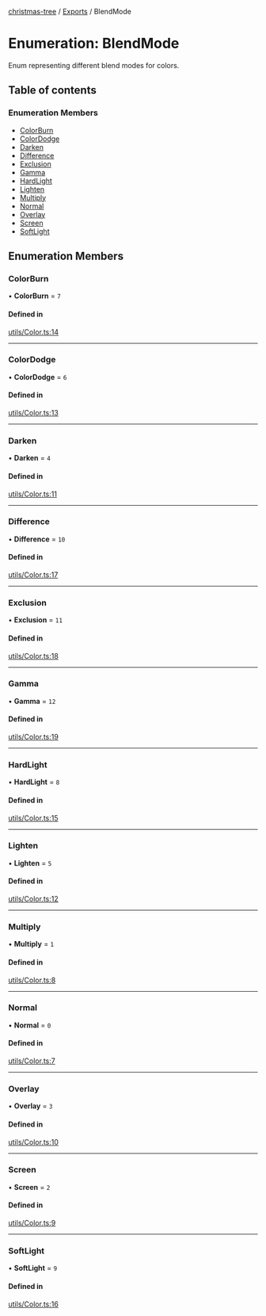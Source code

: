 [christmas-tree](../README.md) / [Exports](../modules.md) / BlendMode

# Enumeration: BlendMode

Enum representing different blend modes for colors.

## Table of contents

### Enumeration Members

- [ColorBurn](BlendMode.md#colorburn)
- [ColorDodge](BlendMode.md#colordodge)
- [Darken](BlendMode.md#darken)
- [Difference](BlendMode.md#difference)
- [Exclusion](BlendMode.md#exclusion)
- [Gamma](BlendMode.md#gamma)
- [HardLight](BlendMode.md#hardlight)
- [Lighten](BlendMode.md#lighten)
- [Multiply](BlendMode.md#multiply)
- [Normal](BlendMode.md#normal)
- [Overlay](BlendMode.md#overlay)
- [Screen](BlendMode.md#screen)
- [SoftLight](BlendMode.md#softlight)

## Enumeration Members

### ColorBurn

• **ColorBurn** = ``7``

#### Defined in

[utils/Color.ts:14](https://github.com/justinfernald/christmas-tree-lights/blob/6ac5881/src/utils/Color.ts#L14)

___

### ColorDodge

• **ColorDodge** = ``6``

#### Defined in

[utils/Color.ts:13](https://github.com/justinfernald/christmas-tree-lights/blob/6ac5881/src/utils/Color.ts#L13)

___

### Darken

• **Darken** = ``4``

#### Defined in

[utils/Color.ts:11](https://github.com/justinfernald/christmas-tree-lights/blob/6ac5881/src/utils/Color.ts#L11)

___

### Difference

• **Difference** = ``10``

#### Defined in

[utils/Color.ts:17](https://github.com/justinfernald/christmas-tree-lights/blob/6ac5881/src/utils/Color.ts#L17)

___

### Exclusion

• **Exclusion** = ``11``

#### Defined in

[utils/Color.ts:18](https://github.com/justinfernald/christmas-tree-lights/blob/6ac5881/src/utils/Color.ts#L18)

___

### Gamma

• **Gamma** = ``12``

#### Defined in

[utils/Color.ts:19](https://github.com/justinfernald/christmas-tree-lights/blob/6ac5881/src/utils/Color.ts#L19)

___

### HardLight

• **HardLight** = ``8``

#### Defined in

[utils/Color.ts:15](https://github.com/justinfernald/christmas-tree-lights/blob/6ac5881/src/utils/Color.ts#L15)

___

### Lighten

• **Lighten** = ``5``

#### Defined in

[utils/Color.ts:12](https://github.com/justinfernald/christmas-tree-lights/blob/6ac5881/src/utils/Color.ts#L12)

___

### Multiply

• **Multiply** = ``1``

#### Defined in

[utils/Color.ts:8](https://github.com/justinfernald/christmas-tree-lights/blob/6ac5881/src/utils/Color.ts#L8)

___

### Normal

• **Normal** = ``0``

#### Defined in

[utils/Color.ts:7](https://github.com/justinfernald/christmas-tree-lights/blob/6ac5881/src/utils/Color.ts#L7)

___

### Overlay

• **Overlay** = ``3``

#### Defined in

[utils/Color.ts:10](https://github.com/justinfernald/christmas-tree-lights/blob/6ac5881/src/utils/Color.ts#L10)

___

### Screen

• **Screen** = ``2``

#### Defined in

[utils/Color.ts:9](https://github.com/justinfernald/christmas-tree-lights/blob/6ac5881/src/utils/Color.ts#L9)

___

### SoftLight

• **SoftLight** = ``9``

#### Defined in

[utils/Color.ts:16](https://github.com/justinfernald/christmas-tree-lights/blob/6ac5881/src/utils/Color.ts#L16)
